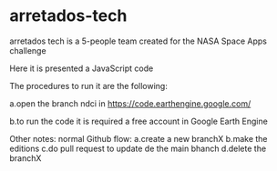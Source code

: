 # arretados-tech
arretados tech is a 5-people team created for the NASA Space Apps challenge 

Here it is presented a JavaScript code

The procedures to run it are the following:

a.open the branch ndci in https://code.earthengine.google.com/

b.to run the code it is required a free account in Google Earth Engine

Other notes:
normal Github flow:
a.create a new branchX
b.make the editions
c.do pull request to update de the main bhanch
d.delete the branchX 
